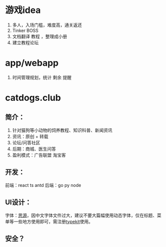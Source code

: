 # 游戏idea
1. 多人，入场门槛，难度高，通关返还
2. Tinker BOSS 
3. 文档翻译 教程 ，整理成小册
4. 建立教程论坛


# app/webapp
1. 时间管理规划，统计 剩余 提醒

# catdogs.club
## 简介：
1. 针对猫狗等小动物的饲养教程、知识科普、新闻资讯
2. 资讯：原创 + 转载
3. 论坛/问答社区
4. 后期：商城、医生问答
5. 盈利模式：广告联盟 淘宝客 
## 开发：
前端：react ts antd
后端：go py node
## UI设计：
字体：[思源](https://github.com/adobe-fonts/source-han-sans)，因中文字体文件过大，建议不要大篇幅使用动态字体，仅在标题、菜单等一些地方使用即可，需注册[typekit](https://www.typekit.com/)使用。
## 安全？
